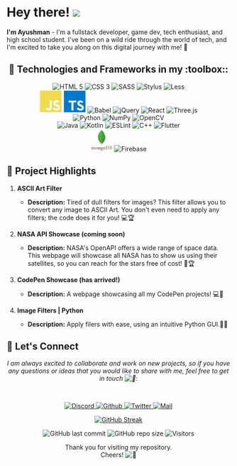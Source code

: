# Hey there! <img src="https://raw.githubusercontent.com/MartinHeinz/MartinHeinz/master/wave.gif" width="30px">

**I'm Ayushman** - I'm a fullstack developer, game dev, tech enthusiast, and high school student. I've been on a wild ride through the world of tech, and I'm excited to take you along on this digital journey with me! 🚀

<h2 align="center">
  🔧 Technologies and Frameworks in my :toolbox::
</h2>
             
<p align="center">
   
  <img src="https://cdn.jsdelivr.net/gh/devicons/devicon/icons/html5/html5-plain-wordmark.svg" alt="HTML 5" width="50" height="50"> 
  <img src="https://cdn.jsdelivr.net/gh/devicons/devicon/icons/css3/css3-plain-wordmark.svg" alt="CSS 3" width="50" height="50"> 
  <img src="https://cdn.jsdelivr.net/gh/devicons/devicon/icons/sass/sass-original.svg" alt="SASS" width="50" height="50"> 
  <img src="https://cdn.jsdelivr.net/gh/devicons/devicon/icons/stylus/stylus-original.svg" alt="Stylus" width="50" height="50"> 
  <img src="https://cdn.jsdelivr.net/gh/devicons/devicon/icons/less/less-plain-wordmark.svg" alt="Less" width="50" height="50">     
  
  <br>
  
  <img src="https://github.com/devicons/devicon/blob/master/icons/javascript/javascript-plain.svg" alt="Javascript" width="50" height="50">
  <img src="https://github.com/devicons/devicon/blob/master/icons/typescript/typescript-plain.svg" alt="Typescript" width="50" height="50">
  <img src="https://cdn.jsdelivr.net/gh/devicons/devicon/icons/babel/babel-original.svg" alt="Babel" width="50" height="50">
  <img src="https://cdn.jsdelivr.net/gh/devicons/devicon/icons/jquery/jquery-plain-wordmark.svg" alt="jQuery" width="50" height="50">
  <img src="https://cdn.jsdelivr.net/gh/devicons/devicon/icons/react/react-original-wordmark.svg" alt="React" width="50" height="50">
  <img src="https://cdn.jsdelivr.net/gh/devicons/devicon/icons/threejs/threejs-original-wordmark.svg" alt="Three.js" width="50" height="50">  
  
  <br>
  
  <img src="https://cdn.jsdelivr.net/gh/devicons/devicon/icons/python/python-original.svg" alt="Python" width="50" height="50">
  <img src="https://cdn.jsdelivr.net/gh/devicons/devicon/icons/numpy/numpy-original.svg" alt="NumPy" width="50" height="50">
  <img src="https://cdn.jsdelivr.net/gh/devicons/devicon/icons/opencv/opencv-original.svg" alt="OpenCV" width="50" height="50">
    
 <br>

  <img src="https://cdn.jsdelivr.net/gh/devicons/devicon/icons/java/java-original-wordmark.svg" alt="Java" width="50" height="50">
  <img src="https://cdn.jsdelivr.net/gh/devicons/devicon/icons/kotlin/kotlin-original.svg" alt="Kotlin" width="50" height="50">
  <img src="https://cdn.jsdelivr.net/gh/devicons/devicon/icons/c/c-original.svg" alt="ESLint" width="C" height="50">
  <img src="https://cdn.jsdelivr.net/gh/devicons/devicon/icons/cplusplus/cplusplus-original.svg" alt="C++" width="50" height="50">
  <img src="https://cdn.jsdelivr.net/gh/devicons/devicon/icons/flutter/flutter-original.svg" alt="Flutter" width="50" height="50">
    
  <br>
  
 <img src="https://github.com/devicons/devicon/blob/master/icons/mongodb/mongodb-original-wordmark.svg" alt="MongoDB" width="50" height="50">
 <img src="https://cdn.jsdelivr.net/gh/devicons/devicon/icons/firebase/firebase-plain-wordmark.svg" alt="Firebase" width="50" height="50">
 
</p>

## 🌟 Project Highlights

1. **ASCII Art Filter**
   - **Description:** Tired of dull filters for images? This filter allows you to convert any image to ASCII Art. You don't even need to apply any filters; the code does it for you! 💻🏆
     
2. **NASA API Showcase (coming soon)**
   - **Description:** NASA's OpenAPI offers a wide range of space data. This webpage will showcase all NASA has to show us using their satellites, so you can reach for the stars free of cost! 🚀🏆

3. **CodePen Showcase (has arrived!)**
   - **Description:** A webpage showcasing all my CodePen projects! 💻🚀

4. **Image Filters | Python**
   - **Description:** Apply filers with ease, using an intuitive Python GUI.📸✨

## 📨 Let's Connect
  
<p align="center">   
  <i>
    I am always excited to collaborate and work on new projects, so if you have any questions or ideas that you would like to share with me, feel free to get in touch
    <img src="https://fonts.gstatic.com/s/e/notoemoji/latest/1f680/512.gif" alt="🚀" width="20px" height="20px">:
  </i>
</p>

<br>

<p align="center">   
    <a href="https://discord.com/app">
    <img src="https://img.shields.io/badge/Discord-5865F2?&style=for-the-badge&logo=discord&logoColor=white&color=071A2C" alt="Discord"/>
  </a>
  <a href="https://github.com/AyushmanSarkar">
    <img src="https://img.shields.io/badge/github-0?style=for-the-badge&logo=github&logoColor=white&color=071A2C"" alt="Github"/>
  </a>
   </a>
    <a href="https://twitter.com/PhysC08">
    <img src="https://img.shields.io/badge/Twitter-1DA1F2?&style=for-the-badge&logo=twitter&logoColor=white&color=071A2C" alt="Twitter"/>
  </a>
   <a href="mailto:aayushmans2008@gmail.com">
    <img src="https://img.shields.io/badge/gmail-%231877F2.svg?&style=for-the-badge&logo=gmail&logoColor=white&color=071A2C" alt="Mail"/>
  </a>
</p>   

<div align="center">
   
   [![GitHub Streak](https://github-readme-streak-stats.herokuapp.com?user=AyushmanSarkar&theme=vue&background=071A2C)](https://git.io/streak-stats)
   
</div>

<div align="center">
  
  ![GitHub last commit](https://img.shields.io/github/last-commit/AyushmanSarkar/AyushmanSarkar?color=%230ABF53&logo=Github)
  ![GitHub repo size](https://img.shields.io/github/repo-size/AyushmanSarkar/AyushmanSarkar?color=%230ABF53&logo=Github)
  ![Visitors](https://api.visitorbadge.io/api/visitors?path=https%3A%2F%2Fgithub.com%AyushmanSarkar&countColor=%230abf53&style=flat)
  
</div>
                   
                   
<p align="center">
  Thank you for visiting my repository. 
  <br>
  Cheers!
  <img src="https://fonts.gstatic.com/s/e/notoemoji/latest/1f37b/512.gif" alt="🍻" width="20px" height="20px">
</p> 

